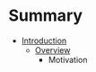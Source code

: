 # Summary

* [Introduction](README.md)
   * [Overview](docs/introduction/overview.md)
       * Motivation

